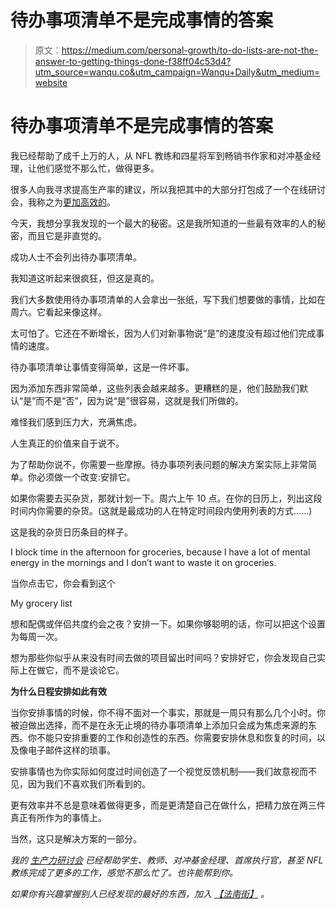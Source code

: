# 待办事项清单不是完成事情的答案

> 原文：<https://medium.com/personal-growth/to-do-lists-are-not-the-answer-to-getting-things-done-f38ff04c53d4?utm_source=wanqu.co&utm_campaign=Wanqu+Daily&utm_medium=website>

# 待办事项清单不是完成事情的答案

我已经帮助了成千上万的人，从 NFL 教练和四星将军到畅销书作家和对冲基金经理，让他们感觉不那么忙，做得更多。

很多人向我寻求提高生产率的建议，所以我把其中的大部分打包成了一个在线研讨会，我称之为[更加高效的](https://www.bewaymoreproductive.com/)。

今天，我想分享我发现的一个最大的秘密。这是我所知道的一些最有效率的人的秘密，而且它是非直觉的。

成功人士不会列出待办事项清单。

我知道这听起来很疯狂，但这是真的。

我们大多数使用待办事项清单的人会拿出一张纸，写下我们想要做的事情，比如在周六。它看起来像这样。



太可怕了。它还在不断增长，因为人们对新事物说“是”的速度没有超过他们完成事情的速度。

待办事项清单让事情变得简单，这是一件坏事。

因为添加东西非常简单，这些列表会越来越多。更糟糕的是，他们鼓励我们默认“是”而不是“否”，因为说“是”很容易，这就是我们所做的。

难怪我们感到压力大，充满焦虑。

人生真正的价值来自于说不。

为了帮助你说不，你需要一些摩擦。待办事项列表问题的解决方案实际上非常简单。你必须做一个改变:安排它。

如果你需要去买杂货，那就计划一下。周六上午 10 点。在你的日历上，列出这段时间内你需要的杂货。(这就是最成功的人在特定时间段内使用列表的方式……)

这是我的杂货日历条目的样子。



I block time in the afternoon for groceries, because I have a lot of mental energy in the mornings and I don’t want to waste it on groceries.



当你点击它，你会看到这个



My grocery list



想和配偶或伴侣共度约会之夜？安排一下。如果你够聪明的话，你可以把这个设置为每周一次。

想为那些你似乎从来没有时间去做的项目留出时间吗？安排好它，你会发现自己实际上在做它，而不是谈论它。

**为什么日程安排如此有效**

当你安排事情的时候，你不得不面对一个事实，那就是一周只有那么几个小时。你被迫做出选择，而不是在永无止境的待办事项清单上添加只会成为焦虑来源的东西。你不能只安排重要的工作和创造性的东西。你需要安排休息和恢复的时间，以及像电子邮件这样的琐事。

安排事情也为你实际如何度过时间创造了一个视觉反馈机制——我们故意视而不见，因为我们不喜欢我们所看到的。

更有效率并不总是意味着做得更多，而是更清楚自己在做什么，把精力放在两三件真正有所作为的事情上。

当然，这只是解决方案的一部分。

*我的* [*生产力研讨会*](https://www.bewaymoreproductive.com/) *已经帮助学生、教师、对冲基金经理、首席执行官，甚至 NFL 教练完成了更多的工作，感觉不那么忙了。也许能帮到你。*

*如果你有兴趣掌握别人已经发现的最好的东西，加入* [*【法南街】*](http://farnamstreetblog.com/) *。*

